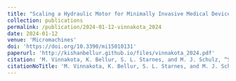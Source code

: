 ```yaml
---
title: "Scaling a Hydraulic Motor for Minimally Invasive Medical Devices"
collection: publications
permalink: /publication/2024-01-12-vinnakota_2024
date: 2024-01-12
venue: 'Micromachines'
doi: 'https://doi.org/10.3390/mi15010131'
paperurl: 'http://kishanbellur.github.io/files/vinnakota_2024.pdf'
citation: 'M. Vinnakota, K. Bellur, S. L. Starnes, and M. J. Schulz, “Scaling a Hydraulic Motor for Minimally Invasive Medical Devices.” Micromachines 15, no. 1: 131, 2024'
citationNoTitle: 'M. Vinnakota, K. Bellur, S. L. Starnes, and M. J. Schulz, Micromachines 15, no. 1: 131, 2024'
---
```

